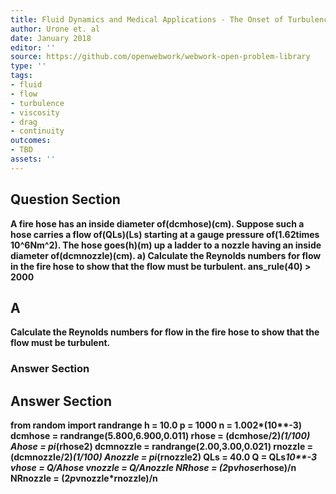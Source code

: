 ```yaml
---
title: Fluid Dynamics and Medical Applications - The Onset of Turbulence
author: Urone et. al
date: January 2018
editor: ''
source: https://github.com/openwebwork/webwork-open-problem-library
type: ''
tags:
- fluid
- flow
- turbulence
- viscosity
- drag
- continuity
outcomes:
- TBD
assets: ''
---
```


## Question Section 

<b>
A fire hose has an inside diameter of(dcmhose)(cm). Suppose such a hose carries a flow of(QLs)(Ls) starting at a gauge pressure of(1.62times 10^6Nm^2). The hose goes(h)(m) up a ladder to a nozzle having an inside diameter of(dcmnozzle)(cm). 
a) Calculate the Reynolds numbers for flow in the fire hose to show that the flow must be turbulent.
ans_rule(40) > 2000

## A
Calculate the Reynolds numbers for flow in the fire hose to show that the flow must be turbulent.
### Answer Section


## Answer Section

from random import randrange
h = 10.0
p = 1000
n = 1.002*(10**-3)
dcmhose = randrange(5.800,6.900,0.011)
rhose = (dcmhose/2)*(1/100)
Ahose = pi*(rhose**2)
dcmnozzle = randrange(2.00,3.00,0.021)
rnozzle = (dcmnozzle/2)*(1/100)
Anozzle = pi*(rnozzle**2)
QLs = 40.0
Q = QLs*10**-3
vhose = Q/Ahose
vnozzle = Q/Anozzle
NRhose = (2*p*vhose*rhose)/n
NRnozzle = (2*p*vnozzle*rnozzle)/n